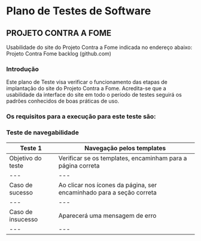 # Plano de Testes de Software

## PROJETO CONTRA A FOME

Usabilidade do site do Projeto Contra a Fome indicada no endereço abaixo:
Projeto Contra Fome backlog (github.com)  

### Introdução

Este plano de Teste visa verificar o funcionamento das etapas de implantação do site do Projeto Contra a Fome. 
Acredita-se que a usabilidade da interface do site em todo o período de testes seguirá os padrões conhecidos de boas práticas de uso. 

### Os requisitos para a execução para este teste são:

### Teste de navegabilidade
| Teste 1 | Navegação pelos templates | 
| --- | --- |
| Objetivo do teste | Verificar se os templates, encaminham para a página correta |
| --- | --- |
| Caso de sucesso | Ao clicar nos ícones da página, ser encaminhado para a seção correta |
| --- | --- |
| Caso de insucesso | Aparecerá uma mensagem de erro |
| --- | --- |

